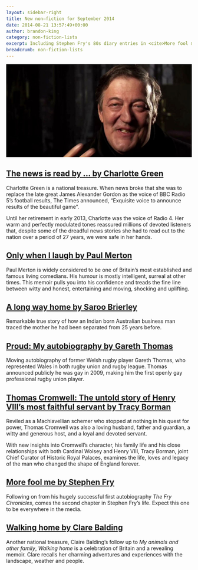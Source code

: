 ```yaml
---
layout: sidebar-right
title: New non–fiction for September 2014
date: 2014-08-21 13:57:49+00:00
author: brandon-king
category: non-fiction-lists
excerpt: Including Stephen Fry's 80s diary entries in <cite>More fool me</cite>, and Charlotte Green and Clare Balding's autobiographies.
breadcrumb: non-fiction-lists
---
```

![Stephen Fry](/images/featured/featured-stephen-fry.jpg)

## [The news is read by &hellip; by Charlotte Green](https://suffolk.spydus.co.uk/cgi-bin/spydus.exe/ENQ/OPAC/BIBENQ/55712356?QRY=CTIBIB%3C%20IRN%2840361443%29&QRYTEXT=The%20news%20is%20read%20by)

Charlotte Green is a national treasure. When news broke that she was to replace the late great James Alexander Gordon as the voice of BBC Radio 5&#8217;s football results, The Times announced, &#8220;Exquisite voice to announce results of the beautiful game&#8221;.

Until her retirement in early 2013, Charlotte was the voice of Radio 4. Her warm and perfectly modulated tones reassured millions of devoted listeners that, despite some of the dreadful news stories she had to read out to the nation over a period of 27 years, we were safe in her hands.

## [Only when I laugh by Paul Merton](https://suffolk.spydus.co.uk/cgi-bin/spydus.exe/ENQ/OPAC/BIBENQ/55712944?QRY=CTIBIB%3C%20IRN%2831447915%29&QRYTEXT=Long%20%26%20Short%20of%20It%20My%20Autobiography)

Paul Merton is widely considered to be one of Britain&#8217;s most established and famous living comedians. His humour is mostly intelligent, surreal at other times. This memoir pulls you into his confidence and treads the fine line between witty and honest, entertaining and moving, shocking and uplifting.

## [A long way home by Saroo Brierley](https://suffolk.spydus.co.uk/cgi-bin/spydus.exe/ENQ/OPAC/BIBENQ/55713508?QRY=CTIBIB%3C%20IRN%28447223%29&QRYTEXT=A%20long%20way%20home)

Remarkable true story of how an Indian born Australian business man traced the mother he had been separated from 25 years before.

## [Proud: My autobiography by Gareth Thomas](https://suffolk.spydus.co.uk/cgi-bin/spydus.exe/ENQ/OPAC/BIBENQ/55714002?QRY=CTIBIB%3C%20IRN%2840361926%29&QRYTEXT=Proud%20%3A%20my%20autobiography)

Moving autobiography of former Welsh rugby player Gareth Thomas, who represented Wales in both rugby union and rugby league. Thomas announced publicly he was gay in 2009, making him the first openly gay professional rugby union player.

## [Thomas Cromwell: The untold story of Henry VIII&#8217;s most faithful servant by Tracy Borman](https://suffolk.spydus.co.uk/cgi-bin/spydus.exe/ENQ/OPAC/BIBENQ/55714851?QRY=CTIBIB%3C%20IRN%2840611447%29&QRYTEXT=Thomas%20Cromwell%20%3A%20the%20untold%20story%20of%20Henry%20VIII%27s%20mo)

Reviled as a Machiavellian schemer who stopped at nothing in his quest for power, Thomas Cromwell was also a loving husband, father and guardian, a witty and generous host, and a loyal and devoted servant.

With new insights into Cromwell&#8217;s character, his family life and his close relationships with both Cardinal Wolsey and Henry VIII, Tracy Borman, joint Chief Curator of Historic Royal Palaces, examines the life, loves and legacy of the man who changed the shape of England forever.

## [More fool me by Stephen Fry](https://suffolk.spydus.co.uk/cgi-bin/spydus.exe/ENQ/OPAC/BIBENQ/55715286?QRY=CTIBIB%3C%20IRN%2841681296%29&QRYTEXT=More%20fool%20me)

Following on from his hugely successful first autobiography <cite>The Fry Chronicles</cite>, comes the second chapter in Stephen Fry&#8217;s life. Expect this one to be everywhere in the media.

## [Walking home by Clare Balding](https://suffolk.spydus.co.uk/cgi-bin/spydus.exe/ENQ/OPAC/BIBENQ/55715922?QRY=CTIBIB%3C%20IRN%2839947085%29&QRYTEXT=Walking%20home%20%3A%20a%20very%20British%20adventure)

Another national treasure, Claire Balding’s follow up to <cite>My animals and other family</cite>, <cite>Walking home</cite> is a celebration of Britain and a revealing memoir. Clare recalls her charming adventures and experiences with the landscape, weather and people.
